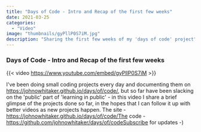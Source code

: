 ```yaml
---
title: "Days of Code - Intro and Recap of the first few weeks"
date: 2021-03-25
categories: 
  - "Video"
image: "thumbnails/gyPllP0S7iM.jpg"
description: "Sharing the first few weeks of my 'days of code' project"
---
```


### Days of Code - Intro and Recap of the first few weeks

{{< video https://www.youtube.com/embed/gyPllP0S7iM >}}

I've been doing small coding projects every day and documenting them on https://johnowhitaker.github.io/days/of/code/,  but so far have been slacking on the 'public' part of 'learning in public' - in this video I share a brief glimpse of the projects done so far, in the hopes that I can follow it up with better videos as new projects happen. The site - https://johnowhitaker.github.io/days/of/code/The code - https://github.com/johnowhitaker/days/of/codeSubscribe for updates  -)
